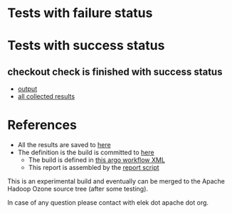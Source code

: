 # Tests with failure status


# Tests with success status

## checkout check is finished with success status

   * [output](https://raw.githubusercontent.com/elek/ozone-ci/master/pr/pr-hdds-2117-kmcr7/checkout/output.log)
   * [all collected results](https://github.com/elek/ozone-ci/tree/master/pr/pr-hdds-2117-kmcr7/checkout)




# References

 * All the results are saved to [here](https://github.com/elek/ozone-ci/tree/master/pr/pr-hdds-2117-kmcr7/)
 * The definition is the build is committed to [here](https://github.com/elek/argo-ozone)
    * The build is defined in [this argo workflow XML](https://github.com/elek/argo-ozone/blob/master/ozone-build.yaml)
    * This report is assembled by the [report script](https://github.com/elek/argo-ozone/blob/master/scripts/report.sh)

This is an experimental build and eventually can be merged to the Apache Hadoop Ozone source tree (after some testing).

In case of any question please contact with elek dot apache dot org.
